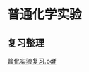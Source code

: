 # 普通化学实验

## 复习整理

[普化实验复习.pdf](https://github.com/tianyi-ZJU/tianyi-ZJU.github.io/blob/main/docs/课内/普化实验复习.pdf)

